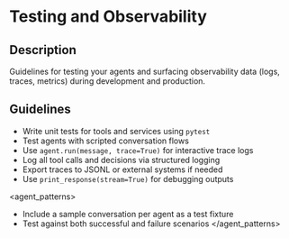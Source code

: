# Testing and Observability

## Description
Guidelines for testing your agents and surfacing observability data (logs, traces, metrics) during development and production.

## Guidelines
- Write unit tests for tools and services using `pytest`
- Test agents with scripted conversation flows
- Use `agent.run(message, trace=True)` for interactive trace logs
- Log all tool calls and decisions via structured logging
- Export traces to JSONL or external systems if needed
- Use `print_response(stream=True)` for debugging outputs

<agent_patterns>
- Include a sample conversation per agent as a test fixture
- Test against both successful and failure scenarios
</agent_patterns>
